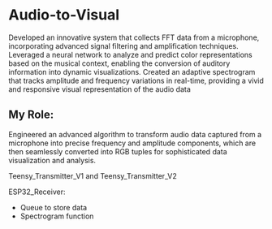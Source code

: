 # Audio-to-Visual

Developed an innovative system that collects FFT data from a microphone, incorporating advanced signal filtering and amplification techniques. Leveraged a neural network to analyze and predict color representations based on the musical context, enabling the conversion of auditory information into dynamic visualizations. Created an adaptive spectrogram that tracks amplitude and frequency variations in real-time, providing a vivid and responsive visual representation of the audio data

## My Role:

Engineered an advanced algorithm to transform audio data captured from a microphone into precise frequency and amplitude components, which are then seamlessly converted into RGB tuples for sophisticated data visualization and analysis.

Teensy_Transmitter_V1 and Teensy_Transmitter_V2

ESP32_Receiver:
- Queue to store data
- Spectrogram function
